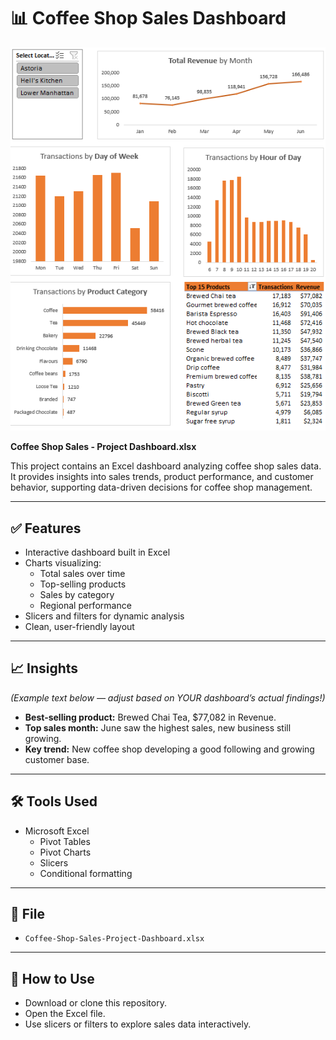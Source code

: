 # 📊 Coffee Shop Sales Dashboard

![Dashboard Screenshot](Coffee-Shop-Sales-Project-Dashboard.png)


**Coffee Shop Sales - Project Dashboard.xlsx**

This project contains an Excel dashboard analyzing coffee shop sales data. It provides insights into sales trends, product performance, and customer behavior, supporting data-driven decisions for coffee shop management.

---

## ✅ Features

- Interactive dashboard built in Excel
- Charts visualizing:
  - Total sales over time
  - Top-selling products
  - Sales by category
  - Regional performance
- Slicers and filters for dynamic analysis
- Clean, user-friendly layout

---

## 📈 Insights

*(Example text below — adjust based on YOUR dashboard’s actual findings!)*

- **Best-selling product:** Brewed Chai Tea, $77,082 in Revenue.
- **Top sales month:** June saw the highest sales, new business still growing.
- **Key trend:** New coffee shop developing a good following and growing customer base.

---

## 🛠️ Tools Used

- Microsoft Excel
  - Pivot Tables
  - Pivot Charts
  - Slicers
  - Conditional formatting

---

## 📂 File

- `Coffee-Shop-Sales-Project-Dashboard.xlsx`

---

## 🔗 How to Use

- Download or clone this repository.
- Open the Excel file.
- Use slicers or filters to explore sales data interactively.
